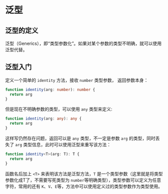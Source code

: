 # 泛型

## 泛型的定义
泛型（Generics），即“类型参数化”。如果对某个参数的类型不明确，就可以使用泛型代替。  

## 泛型入门
定义一个简单的 `identity` 方法，接收 `number` 类型参数， 返回参数本身：  
```ts
function identity(arg: number): number {
  return arg
}
```  
但是现在不明确参数的类型，可以使用 `any` 类型来定义:  
```ts
function identity(arg: any): any {
  return arg
}
```  
这样写仍然存在问题，返回可以是 `any` 类型，不一定是参数 `arg` 的类型，同时丢失了 `arg` 类型信息，此时可以使用泛型来重写该方法：  
```ts
function identity<T>(arg: T): T {
  return arg
}
```  
函数名后加上 `<T>` 来表明该方法是泛型方法，`T` 是一个类型参数（这里就是将类型参数化成T了，不需要写死类型为 `number`等明确类型），类型参数可以定义为任意字符，常用的还有 `K`、`V`、`E`等，方法中可以使用定义过的类型参数作为类型使用。


